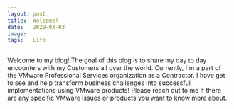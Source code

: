 ```yaml
---
layout: post
title:  Welcome!
date:   2020-03-03
image:
tags:   Life
---
```

Welcome to my blog! The goal of this blog is to share my day to day encounters with my Customers all over the world. Currently, I'm a part of the VMware Professional Services organization as a Contractor. I have get to see and help transform business challenges into successful implementations using VMware products! Please reach out to me if there are any specific VMware issues or products you want to know more about.